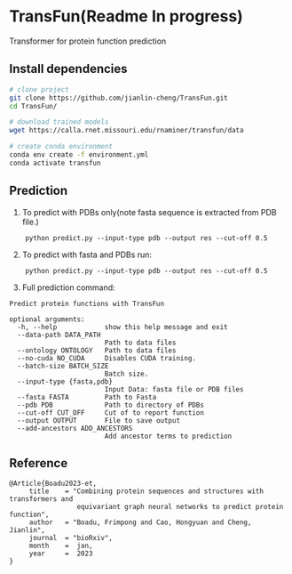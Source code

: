 # TransFun(Readme In progress)
Transformer for protein function prediction

## Install dependencies
```bash
# clone project
git clone https://github.com/jianlin-cheng/TransFun.git
cd TransFun/

# download trained models
wget https://calla.rnet.missouri.edu/rnaminer/transfun/data

# create conda environment
conda env create -f environment.yml
conda activate transfun
```


## Prediction
1. To predict with PDBs only(note fasta sequence is extracted from PDB file.)
```
    python predict.py --input-type pdb --output res --cut-off 0.5
```

2. To predict with fasta and PDBs run: 
```
    python predict.py --input-type pdb --output res --cut-off 0.5
```

3. Full prediction command: 
```
Predict protein functions with TransFun

optional arguments:
  -h, --help            show this help message and exit
  --data-path DATA_PATH
                        Path to data files
  --ontology ONTOLOGY   Path to data files
  --no-cuda NO_CUDA     Disables CUDA training.
  --batch-size BATCH_SIZE
                        Batch size.
  --input-type {fasta,pdb}
                        Input Data: fasta file or PDB files
  --fasta FASTA         Path to Fasta
  --pdb PDB             Path to directory of PDBs
  --cut-off CUT_OFF     Cut of to report function
  --output OUTPUT       File to save output
  --add-ancestors ADD_ANCESTORS
                        Add ancestor terms to prediction

```


## Reference
```
@Article{Boadu2023-et,
     title    = "Combining protein sequences and structures with transformers and
                 equivariant graph neural networks to predict protein function",
     author   = "Boadu, Frimpong and Cao, Hongyuan and Cheng, Jianlin",
     journal  = "bioRxiv",
     month    =  jan,
     year     =  2023
}
```
